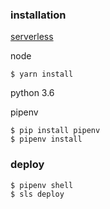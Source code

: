 ### installation

[serverless](https://github.com/serverless/serverless)

node
```
$ yarn install
```

python 3.6

pipenv
```
$ pip install pipenv
$ pipenv install
```


### deploy

```
$ pipenv shell
$ sls deploy
```
